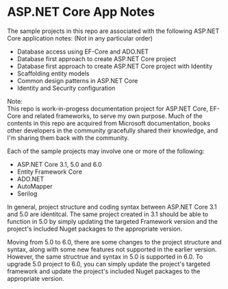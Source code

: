# ASP.NET Core App Notes
The sample projects in this repo are associated with the following ASP.NET Core application notes:
(Not in any particular order)
 - Database access using EF-Core and ADO.NET
 - Database first approach to create ASP.NET Core project
 - Database first approach to create ASP.NET Core project with Identity
 - Scaffolding entity models 
 - Common design patterns in ASP.NET Core
 - Identity and Security configuration


Note:  
This repo is work-in-progess documentation project for ASP.NET Core, EF-Core and related frameworks, to serve my own purpose.
Much of the contents in this repo are acquired from Microsoft documentation, books other developers in the community gracefully shared their knowledge, and I'm sharing them back with the community.

Each of the sample projects may involve one or more of the following:
 - ASP.NET Core 3.1, 5.0 and 6.0
 - Entity Framework Core
 - ADO.NET
 - AutoMapper
 - Serilog

In general, project structure and coding syntax between ASP.NET Core 3.1 and 5.0 are identitcal.
The same project created in 3.1 should be able to function in 5.0 by simply updating the targeted Framework version and the project's included Nuget packages to the appropriate version.

Moving from 5.0 to 6.0, there are some changes to the project structure and syntax, along with some new features not supported in the earlier version.
However, the same structrue and syntax in 5.0 is supported in 6.0.
To upgrade 5.0 project to 6.0, you can simply update the project's targeted framework and update the project's included Nuget packages to the appropriate version.
